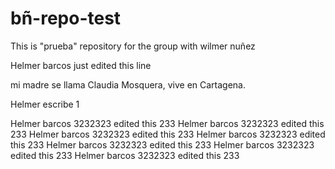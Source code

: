 # bñ-repo-test

This is "prueba" repository for the group with wilmer nuñez

Helmer barcos just edited this line

mi madre se llama Claudia Mosquera, vive en Cartagena.

Helmer escribe 1

Helmer barcos 3232323 edited this 233
Helmer barcos 3232323 edited this 233
Helmer barcos 3232323 edited this 233
Helmer barcos 3232323 edited this 233
Helmer barcos 3232323 edited this 233
Helmer barcos 3232323 edited this 233
Helmer barcos 3232323 edited this 233
